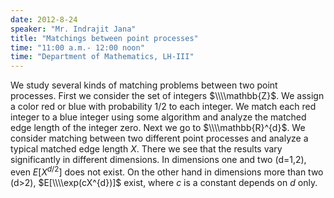 ```yaml
---
date: 2012-8-24
speaker: "Mr. Indrajit Jana"
title: "Matchings between point processes"
time: "11:00 a.m.- 12:00 noon" 
time: "Department of Mathematics, LH-III"
---
```

We study several kinds of matching problems between two point processes. First we consider the set of integers $\\\\mathbb{Z}$. We assign a color red or blue with probability 1/2 to each integer. We match each red integer to a blue integer using some algorithm and analyze the matched edge length of the integer zero. Next we go to $\\\\mathbb{R}^{d}$. We consider matching between two different point processes and analyze a typical matched edge length $X$. There we see that the results vary significantly in different dimensions. In dimensions one and two (d=1,2), even $E[X^{d/2}]$ does not exist. On the other hand in dimensions more than two (d>2), $E[\\\\exp(cX^{d})]$ exist, where $c$ is a constant depends on $d$ only.
